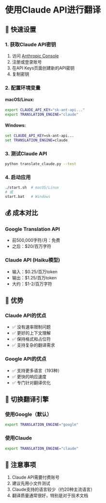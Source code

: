 # 使用Claude API进行翻译

## 🚀 快速设置

### 1. 获取Claude API密钥
1. 访问 [Anthropic Console](https://console.anthropic.com/)
2. 注册或登录账号
3. 在API Keys页面创建新的API密钥
4. 复制密钥

### 2. 配置环境变量

#### macOS/Linux:
```bash
export CLAUDE_API_KEY="sk-ant-api..."
export TRANSLATION_ENGINE="claude"
```

#### Windows:
```cmd
set CLAUDE_API_KEY=sk-ant-api...
set TRANSLATION_ENGINE=claude
```

### 3. 测试Claude API
```bash
python translate_claude.py --test
```

### 4. 启动应用
```bash
./start.sh  # macOS/Linux
# 或
start.bat   # Windows
```

## 💰 成本对比

### Google Translation API
- 前500,000字符/月：免费
- 之后：$20/百万字符

### Claude API (Haiku模型)
- 输入：$0.25/百万token
- 输出：$1.25/百万token
- 大约：$1-2/百万字符

## 🎯 优势

### Claude API的优点
- ✅ 没有速率限制问题
- ✅ 更好的上下文理解
- ✅ 保持格式和占位符
- ✅ 支持复杂的翻译需求

### Google API的优点
- ✅ 支持更多语言（193种）
- ✅ 更快的响应速度
- ✅ 专门针对翻译优化

## 🔧 切换翻译引擎

### 使用Google（默认）
```bash
export TRANSLATION_ENGINE="google"
```

### 使用Claude
```bash
export TRANSLATION_ENGINE="claude"
```

## 📝 注意事项

1. Claude API需要付费账号
2. 建议先用小文件测试
3. Claude支持的语言较少（约20种主流语言）
4. 翻译质量通常很好，特别是对于技术文档 